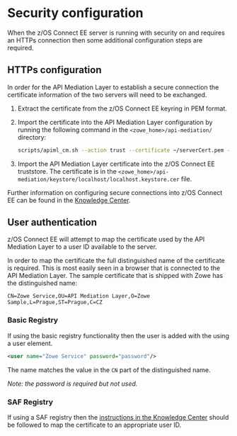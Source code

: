 # Security configuration

When the z/OS Connect EE server is running with security on and requires an HTTPs connection then some additional configuration steps are required.

## HTTPs configuration

In order for the API Mediation Layer to establish a secure connection the certificate information of the two servers will need to be exchanged.

1. Extract the certificate from the z/OS Connect EE keyring in PEM format.
1. Import the certificate into the API Mediation Layer configuration by running the following command in the `<zowe_home>/api-mediation/` directory:

   ```sh
   scripts/apiml_cm.sh --action trust --certificate ~/serverCert.pem --alias <server name>
   ```
1. Import the API Mediation Layer certificate into the z/OS Connect EE truststore. The certificate is in the `<zowe_home>/api-mediation/keystore/localhost/localhost.keystore.cer` file.

Further information on configuring secure connections into z/OS Connect EE can be found in the [Knowledge Center](https://www.ibm.com/support/knowledgecenter/SS4SVW_3.0.0/securing/config_tls_racf.html).

## User authentication

z/OS Connect EE will attempt to map the certificate used by the API Mediation Layer to a user ID available to the server.

In order to map the certificate the full distinguished name of the certificate is required. This is most easily seen in a browser that is connected to the API Mediation Layer. The sample certificate that is shipped with Zowe has the distinguished name:

```
CN=Zowe Service,OU=API Mediation Layer,O=Zowe Sample,L=Prague,ST=Prague,C=CZ
```

### Basic Registry

If using the basic registry functionality then the user is added with the using a user element.

```xml
<user name="Zowe Service" password="password"/>
```

The name matches the value in the `CN` part of the distinguished name.

_Note: the password is required but not used._

### SAF Registry

If using a SAF registry then the [instructions in the Knowledge Center](https://www.ibm.com/support/knowledgecenter/SS4SVW_3.0.0/securing/config_client_auth.html) should be followed to map the certificate to an appropriate user ID.